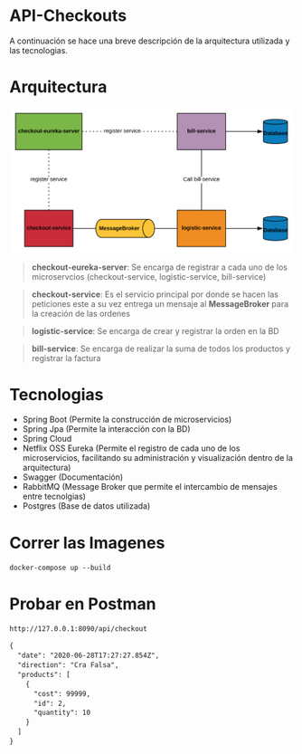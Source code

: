# API-Checkouts

A continuación se hace una breve descripción de la arquitectura utilizada y las tecnologias.

# Arquitectura

![alt](https://raw.githubusercontent.com/NelsonPenagos/imagenes/d72e639d88f1f35bd4d234328da643054085ca69/Micros.svg)

>**checkout-eureka-server**: Se encarga de registrar a cada uno de los microservcios (checkout-service, logistic-service, bill-service) 

>**checkout-service**: Es el servicio principal por donde se hacen las peticiones este a su vez entrega un mensaje al **MessageBroker** para la creación de las ordenes

>**logistic-service**: Se encarga de crear y registrar la orden en la BD

>**bill-service**: Se encarga de realizar la suma de todos los productos y registrar la factura

# Tecnologias

- Spring Boot (Permite la construcción de microservicios)
- Spring Jpa (Permite la interacción con la BD)
- Spring Cloud
- Netflix OSS Eureka (Permite el registro de cada uno de los microservicios, facilitando su administración y visualización dentro de la arquitectura)
- Swagger (Documentación)
- RabbitMQ (Message Broker que permite el intercambio de mensajes entre tecnolgias)
- Postgres (Base de datos utilizada)

# Correr las Imagenes

```
docker-compose up --build
```

# Probar en Postman

```
http://127.0.0.1:8090/api/checkout
```

```rest
{
  "date": "2020-06-28T17:27:27.854Z",
  "direction": "Cra Falsa",
  "products": [
    {
      "cost": 99999,
      "id": 2,
      "quantity": 10
    }
  ]
}

```

